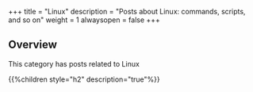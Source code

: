 +++
title = "Linux"
description = "Posts about Linux: commands, scripts, and so on"
weight = 1
alwaysopen = false
+++

## Overview

This category has posts related to Linux

{{%children style="h2" description="true"%}}